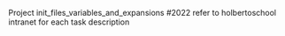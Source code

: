 Project init_files_variables_and_expansions #2022
refer to holbertoschool intranet for each task description